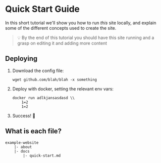 # Quick Start Guide

In this short tutorial we'll show you how to run _this_ site locally, and explain some of the different concepts used to create the site.

> 💡 By the end of this tutorial you should have this site running and a grasp on editing it and adding more content

## Deploying

1. Download the config file:
    ```
    wget github.com/blah/blah -x something
    ```
2. Deploy with docker, setting the relevant env vars:
    ```
    docker run adlkjansasdasd \\
        1=2
        1=2
    ```
3. Success! 🚀

## What is each file?

```
example-website
    |- about
    |- docs
        |- quick-start.md
```